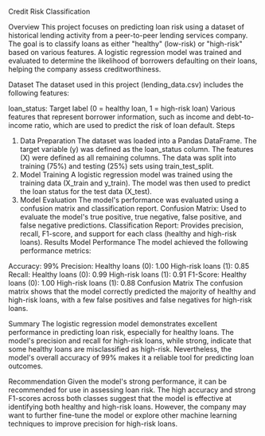 Credit Risk Classification

Overview
This project focuses on predicting loan risk using a dataset of historical lending activity from a peer-to-peer lending services company. The goal is to classify loans as either "healthy" (low-risk) or "high-risk" based on various features. A logistic regression model was trained and evaluated to determine the likelihood of borrowers defaulting on their loans, helping the company assess creditworthiness.

Dataset
The dataset used in this project (lending_data.csv) includes the following features:

loan_status: Target label (0 = healthy loan, 1 = high-risk loan)
Various features that represent borrower information, such as income and debt-to-income ratio, which are used to predict the risk of loan default.
Steps
1. Data Preparation
The dataset was loaded into a Pandas DataFrame.
The target variable (y) was defined as the loan_status column.
The features (X) were defined as all remaining columns.
The data was split into training (75%) and testing (25%) sets using train_test_split.
2. Model Training
A logistic regression model was trained using the training data (X_train and y_train).
The model was then used to predict the loan status for the test data (X_test).
3. Model Evaluation
The model's performance was evaluated using a confusion matrix and classification report.
Confusion Matrix: Used to evaluate the model's true positive, true negative, false positive, and false negative predictions.
Classification Report: Provides precision, recall, F1-score, and support for each class (healthy and high-risk loans).
Results
Model Performance
The model achieved the following performance metrics:

Accuracy: 99%
Precision:
Healthy loans (0): 1.00
High-risk loans (1): 0.85
Recall:
Healthy loans (0): 0.99
High-risk loans (1): 0.91
F1-Score:
Healthy loans (0): 1.00
High-risk loans (1): 0.88
Confusion Matrix
The confusion matrix shows that the model correctly predicted the majority of healthy and high-risk loans, with a few false positives and false negatives for high-risk loans.

Summary
The logistic regression model demonstrates excellent performance in predicting loan risk, especially for healthy loans. The model's precision and recall for high-risk loans, while strong, indicate that some healthy loans are misclassified as high-risk. Nevertheless, the model's overall accuracy of 99% makes it a reliable tool for predicting loan outcomes.

Recommendation
Given the model's strong performance, it can be recommended for use in assessing loan risk. The high accuracy and strong F1-scores across both classes suggest that the model is effective at identifying both healthy and high-risk loans. However, the company may want to further fine-tune the model or explore other machine learning techniques to improve precision for high-risk loans.
